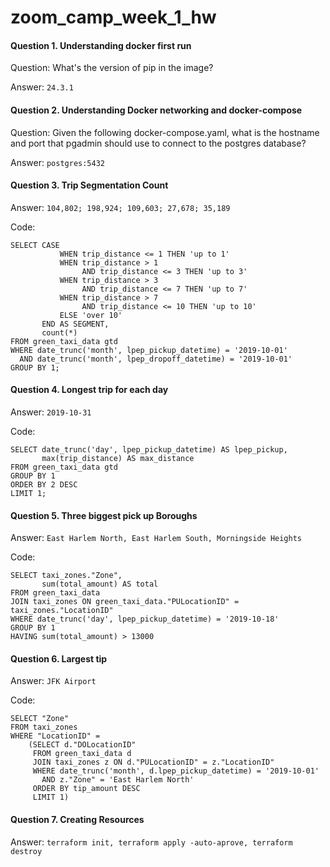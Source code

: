 # zoom_camp_week_1_hw

#### Question 1. Understanding docker first run
Question: What's the version of pip in the image?

Answer: `24.3.1`

#### Question 2. Understanding Docker networking and docker-compose
Question: Given the following docker-compose.yaml, what is the hostname and port that pgadmin should use to connect to the postgres database?

Answer: `postgres:5432`

#### Question 3. Trip Segmentation Count
Answer: `104,802; 198,924; 109,603; 27,678; 35,189`

Code: 
```
SELECT CASE
           WHEN trip_distance <= 1 THEN 'up to 1'
           WHEN trip_distance > 1
                AND trip_distance <= 3 THEN 'up to 3'
           WHEN trip_distance > 3
                AND trip_distance <= 7 THEN 'up to 7'
           WHEN trip_distance > 7
                AND trip_distance <= 10 THEN 'up to 10'
           ELSE 'over 10'
       END AS SEGMENT,
       count(*)
FROM green_taxi_data gtd
WHERE date_trunc('month', lpep_pickup_datetime) = '2019-10-01'
  AND date_trunc('month', lpep_dropoff_datetime) = '2019-10-01'
GROUP BY 1;
```
#### Question 4. Longest trip for each day
Answer: `2019-10-31`

Code: 
```
SELECT date_trunc('day', lpep_pickup_datetime) AS lpep_pickup,
       max(trip_distance) AS max_distance
FROM green_taxi_data gtd 
GROUP BY 1
ORDER BY 2 DESC
LIMIT 1;
```

#### Question 5. Three biggest pick up Boroughs

Answer: `East Harlem North, East Harlem South, Morningside Heights`

Code: 
```
SELECT taxi_zones."Zone",
       sum(total_amount) AS total
FROM green_taxi_data
JOIN taxi_zones ON green_taxi_data."PULocationID" = taxi_zones."LocationID"
WHERE date_trunc('day', lpep_pickup_datetime) = '2019-10-18'
GROUP BY 1
HAVING sum(total_amount) > 13000
```

#### Question 6. Largest tip

Answer: `JFK Airport`

Code: 
```
SELECT "Zone"
FROM taxi_zones
WHERE "LocationID" =
    (SELECT d."DOLocationID"
     FROM green_taxi_data d
     JOIN taxi_zones z ON d."PULocationID" = z."LocationID"
     WHERE date_trunc('month', d.lpep_pickup_datetime) = '2019-10-01'
       AND z."Zone" = 'East Harlem North'
     ORDER BY tip_amount DESC
     LIMIT 1)
```

#### Question 7. Creating Resources

Answer: `terraform init, terraform apply -auto-aprove, terraform destroy`
